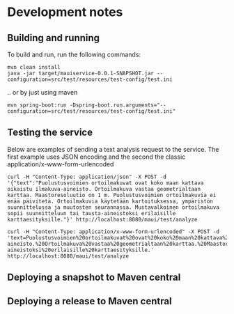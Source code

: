 # Development notes

## Building and running

To build and run, run the following commands:

```shell
mvn clean install
java -jar target/mauiservice-0.0.1-SNAPSHOT.jar --configuration=src/test/resources/test-config/test.ini
```

.. or by just using maven

```shell
mvn spring-boot:run -Dspring-boot.run.arguments="--configuration=src/test/resources/test-config/test.ini"
```

## Testing the service

Below are examples of sending a text analysis request to the service. The first example uses JSON encoding and the second the classic application/x-www-form-urlencoded


```shell
curl -H "Content-Type: application/json" -X POST -d '{"text":"Puolustusvoimien ortoilmakuvat ovat koko maan kattava oikaistu ilmakuva-aineisto. Ortoilmakuva vastaa geometrialtaan karttaa. Maastoresoluutio on 1 m. Puolustusvoimien ortoilmakuvia ei enää päivitetä. Ortoilmakuvia käytetään kartoituksessa, ympäristön suunnittelussa ja muutosten seurannassa. Mustavalkoinen ortoilmakuva sopii suunnitteluun tai tausta-aineistoksi erilaisille karttaesityksille."}' http://localhost:8080/maui/test/analyze

curl -H "Content-Type: application/x-www-form-urlencoded" -X POST -d 'text=Puolustusvoimien%20ortoilmakuvat%20ovat%20koko%20maan%20kattava%20oikaistu%20ilmakuva-aineisto.%20Ortoilmakuva%20vastaa%20geometrialtaan%20karttaa.%20Maastoresoluutio%20on%201%20m.%20Puolustusvoimien%20ortoilmakuvia%20ei%20en%C3%A4%C3%A4%20p%C3%A4ivitet%C3%A4.%20Ortoilmakuvia%20k%C3%A4ytet%C3%A4%C3%A4n%20kartoituksessa%2C%20ymp%C3%A4rist%C3%B6n%20suunnittelussa%20ja%20muutosten%20seurannassa.%20Mustavalkoinen%20ortoilmakuva%20sopii%20suunnitteluun%20tai%20tausta-aineistoksi%20erilaisille%20karttaesityksille.' http://localhost:8080/maui/test/analyze
```



## Deploying a snapshot to Maven central


## Deploying a release to Maven central

